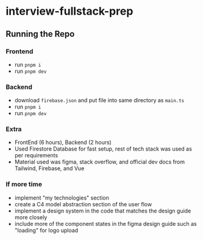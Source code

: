 # interview-fullstack-prep

## Running the Repo 

### Frontend
- run `pnpm i`
- run `pnpm dev`

### Backend
- download `firebase.json` and put file into same directory as `main.ts`
- run `pnpm i`
- run `pnpm dev`

### Extra
- FrontEnd (6 hours), Backend (2 hours)
- Used Firestore Database for fast setup, rest of tech stack was used as per requirements
- Material used was figma, stack overflow, and official dev docs from Tailwind, Firebase, and Vue

### If more time
- implement "my technologies" section
- create a C4 model abstraction section of the user flow
- implement a design system in the code that matches the design guide more closely
- include more of the component states in the figma design guide such as "loading" for logo upload
